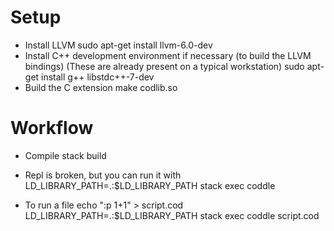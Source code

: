 Setup
=====

- Install LLVM
  sudo apt-get install llvm-6.0-dev
- Install C++ development environment if necessary (to build the LLVM bindings)
  (These are already present on a typical workstation)
  sudo apt-get install g++ libstdc++-7-dev
- Build the C extension
  make codlib.so

Workflow
========

- Compile
  stack build
  
- Repl is broken, but you can run it with
  LD_LIBRARY_PATH=.:$LD_LIBRARY_PATH stack exec coddle

- To run a file
  echo ":p 1+1" > script.cod
  LD_LIBRARY_PATH=.:$LD_LIBRARY_PATH stack exec coddle script.cod
